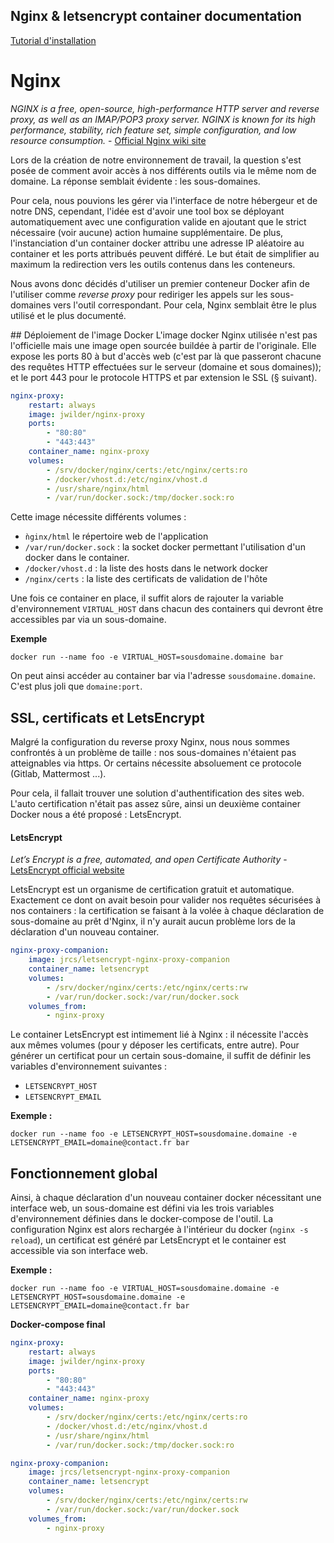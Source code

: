 Nginx & letsencrypt container documentation
---
[Tutorial d'installation](https://tech.acseo.co/sites-https-docker-nginx-lets-encrypt/)

# Nginx
_NGINX is a free, open-source, high-performance HTTP server and reverse proxy, as well as an IMAP/POP3 proxy server. NGINX is known for its high performance, stability, rich feature set, simple configuration, and low resource consumption._ - [Official Nginx wiki site](https://www.nginx.com/resources/wiki/)

Lors de la création de notre environnement de travail, la question s'est posée de comment avoir accès à nos différents outils via le même nom de domaine. La réponse semblait évidente : les sous-domaines.

Pour cela, nous pouvions les gérer via l'interface de notre hébergeur et de notre DNS, cependant, l'idée est d'avoir une tool box se déployant automatiquement avec une configuration valide en ajoutant que le strict nécessaire (voir aucune) action humaine supplémentaire. De plus, l'instanciation d'un container docker attribu une adresse IP aléatoire au container et les ports attribués peuvent différé. Le but était de simplifier au maximum la redirection vers les outils contenus dans les conteneurs.

Nous avons donc décidés d'utiliser un premier conteneur Docker afin de l'utiliser comme _reverse proxy_ pour rediriger les appels sur les sous-domaines vers l'outil correspondant. Pour cela, Nginx semblait être le plus utilisé et le plus documenté.

## Déploiement de l'image Docker
L'image docker Nginx utilisée n'est pas l'officielle mais une image open sourcée buildée à partir de l'originale. Elle expose les ports 80 à but d'accès web (c'est par là que passeront chacune des requêtes HTTP effectuées sur le serveur (domaine et sous domaines)); et le port 443 pour le protocole HTTPS et par extension le SSL (§ suivant).

```yml
nginx-proxy:
    restart: always
    image: jwilder/nginx-proxy
    ports:
        - "80:80"
        - "443:443"
    container_name: nginx-proxy
    volumes:
        - /srv/docker/nginx/certs:/etc/nginx/certs:ro
        - /docker/vhost.d:/etc/nginx/vhost.d
        - /usr/share/nginx/html
        - /var/run/docker.sock:/tmp/docker.sock:ro
```
Cette image nécessite différents volumes :
* `ǹginx/html` le répertoire web de l'application
* `/var/run/docker.sock` : la socket docker permettant l'utilisation d'un docker dans le container.
* `/docker/vhost.d` : la liste des hosts dans le network docker
* `/nginx/certs` : la liste des certificats de validation de l'hôte

Une fois ce container en place, il suffit alors de rajouter la variable d'environnement `VIRTUAL_HOST` dans chacun des containers qui devront être accessibles par via un sous-domaine.

**Exemple**
```shell
docker run --name foo -e VIRTUAL_HOST=sousdomaine.domaine bar
```
On peut ainsi accéder au container bar via l'adresse `sousdomaine.domaine`. C'est plus joli que `domaine:port`.


## SSL, certificats et LetsEncrypt
Malgré la configuration du reverse proxy Nginx, nous nous sommes confrontés à un problème de taille : nos sous-domaines n'étaient pas atteignables via https. Or certains nécessite absoluement ce protocole (Gitlab, Mattermost ...).

Pour cela, il fallait trouver une solution d'authentification des sites web. L'auto certification n'était pas assez sûre, ainsi un deuxième container Docker nous a été proposé : LetsEncrypt.

#### LetsEncrypt
_Let’s Encrypt is a free, automated, and open Certificate Authority_ - [LetsEncrypt official website](https://letsencrypt.org/)

LetsEncrypt est un organisme de certification gratuit et automatique. Exactement ce dont on avait besoin pour valider nos requêtes sécurisées à nos containers : la certification se faisant à la volée à chaque déclaration de sous-domaine au prêt d'Nginx, il n'y aurait aucun problème lors de la déclaration d'un nouveau container.

```yml
nginx-proxy-companion:
    image: jrcs/letsencrypt-nginx-proxy-companion
    container_name: letsencrypt
    volumes:
        - /srv/docker/nginx/certs:/etc/nginx/certs:rw
        - /var/run/docker.sock:/var/run/docker.sock
    volumes_from:
        - nginx-proxy
```

Le container LetsEncrypt est intimement lié à Nginx : il nécessite l'accès aux mêmes volumes (pour y déposer les certificats, entre autre). Pour générer un certificat pour un certain sous-domaine, il suffit de définir les variables d'environnement suivantes :
* `LETSENCRYPT_HOST`
* `LETSENCRYPT_EMAIL`

**Exemple :**
```shell
docker run --name foo -e LETSENCRYPT_HOST=sousdomaine.domaine -e LETSENCRYPT_EMAIL=domaine@contact.fr bar
```

## Fonctionnement global
Ainsi, à chaque déclaration d'un nouveau container docker nécessitant une interface web, un sous-domaine est défini via les trois variables d'environnement définies dans le docker-compose de l'outil. La configuration Nginx est alors rechargée à l'intérieur du docker (`nginx -s reload`), un certificat est généré par LetsEncrypt et le container est accessible via son interface web.

**Exemple :**
```shell
docker run --name foo -e VIRTUAL_HOST=sousdomaine.domaine -e LETSENCRYPT_HOST=sousdomaine.domaine -e LETSENCRYPT_EMAIL=domaine@contact.fr bar
```

**Docker-compose final**
```yml
nginx-proxy:
    restart: always
    image: jwilder/nginx-proxy
    ports:
        - "80:80"
        - "443:443"
    container_name: nginx-proxy
    volumes:
        - /srv/docker/nginx/certs:/etc/nginx/certs:ro
        - /docker/vhost.d:/etc/nginx/vhost.d
        - /usr/share/nginx/html
        - /var/run/docker.sock:/tmp/docker.sock:ro

nginx-proxy-companion:
    image: jrcs/letsencrypt-nginx-proxy-companion
    container_name: letsencrypt
    volumes:
        - /srv/docker/nginx/certs:/etc/nginx/certs:rw
        - /var/run/docker.sock:/var/run/docker.sock
    volumes_from:
        - nginx-proxy
```
